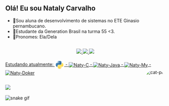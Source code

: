 ## Olá! Eu sou Nataly Carvalho

- 🌼Sou aluna de desenvolvimento de sistemas no ETE Ginasio pernambucano.
- 🌼Estudante da Generation Brasil na turma 55 <3.
- 🌼Pronomes: Ela/Dela
##
<div align="center">
  <a href="(https://github.com/Nataly-Carvalho/)">
  <img height="140em" src="https://github-readme-stats.vercel.app/api?username=Nataly-Carvalho&show_icons=true&theme=onedark&hide_border=true&dahide_border=true&dainclude_all_commits=true&count_private=true"/>
 <img height= "140cm" src="http://github-readme-streak-stats.herokuapp.com?user=Nataly-Carvalho&theme=onedark&hide_border=true&date_format=n%2Fj%5B%2FY%5D&locale=pt-br"/>
 
  <img height="140em" src="https://github-readme-stats.vercel.app/api/top-langs/?username=Nataly-Carvalho&layout=compact&langs_count=7&theme=onedark&hide_border=true"/>
</div>
  
  </div>
<div style="display: inline_block"><br>
  Estudando atualmente:
  <img align="center" alt="Naty-Python" height="30" width="30" src="https://raw.githubusercontent.com/devicons/devicon/master/icons/python/python-original.svg">
  -
  <img align="center" alt="Naty-C" height="30" width="30" <img src="https://cdn.jsdelivr.net/gh/devicons/devicon/icons/c/c-original.svg" />
  -
   <img align="center" alt="Naty-Java" height="30" width="30" <img src="https://cdn.jsdelivr.net/gh/devicons/devicon/icons/java/java-original.svg" />
  -
   <img align="center" alt="Naty-My" height="30" width="30"<img src="https://cdn.jsdelivr.net/gh/devicons/devicon/icons/mysql/mysql-original.svg" />
  -
  <img align="center" alt="Naty-Doker" height="30" width="30"<img src="https://cdn.jsdelivr.net/gh/devicons/devicon/icons/docker/docker-original.svg" />
  
  <img align="right" alt="cat-pic" height="150" style="border-radius:50px;" src="https://miro.medium.com/max/960/1*9GJWUvET3it_2XPX9CAUXw.gif">



</div>

##
<div> 
  
  <a href="https://www.linkedin.com/in/nataly-carvalho-6767bb222/" target="_blank"><img src="https://img.shields.io/badge/-LinkedIn-%230077B5?style=for-the-badge&logo=linkedin&logoColor=white" target="_blank"></a> 
  
![snake gif](https://github.com/Nataly-Carvalho/Nataly-Carvalho/blob/output/github-contribution-grid-snake.svg)

</div>
